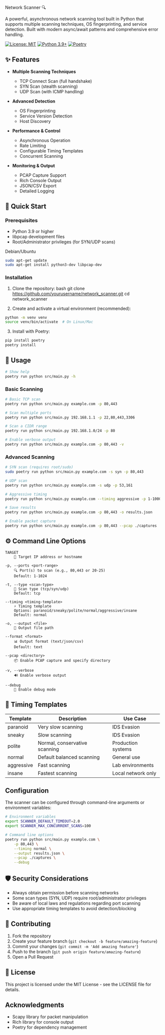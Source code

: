  Network Scanner 🔍

A powerful, asynchronous network scanning tool built in Python that supports multiple scanning techniques, OS fingerprinting, and service detection. Built with modern async/await patterns and comprehensive error handling.

[![License: MIT](https://img.shields.io/badge/License-MIT-yellow.svg)](https://opensource.org/licenses/MIT)
[![Python 3.9+](https://img.shields.io/badge/python-3.9+-blue.svg)](https://www.python.org/downloads/)
[![Poetry](https://img.shields.io/badge/poetry-package-blueviolet)](https://python-poetry.org/)

## ✨ Features

- **Multiple Scanning Techniques**
  - TCP Connect Scan (full handshake)
  - SYN Scan (stealth scanning)
  - UDP Scan (with ICMP handling)

- **Advanced Detection**
  - OS Fingerprinting
  - Service Version Detection
  - Host Discovery

- **Performance & Control**
  - Asynchronous Operation
  - Rate Limiting
  - Configurable Timing Templates
  - Concurrent Scanning

- **Monitoring & Output**
  - PCAP Capture Support
  - Rich Console Output
  - JSON/CSV Export
  - Detailed Logging

## 🚀 Quick Start

### Prerequisites

- Python 3.9 or higher
- libpcap development files
- Root/Administrator privileges (for SYN/UDP scans)

Debian/Ubuntu
```bash
sudo apt-get update
sudo apt-get install python3-dev libpcap-dev
```

### Installation

1. Clone the repository:
bash
git clone https://github.com/yourusername/network_scanner.git
cd network_scanner

2. Create and activate a virtual environment (recommended):
```bash
python -m venv venv
source venv/bin/activate  # On Linux/Mac
```

3. Install with Poetry:
```bash
pip install poetry
poetry install
```

## 📖 Usage

```bash
# Show help
poetry run python src/main.py -h
```

### Basic Scanning

```bash
# Basic TCP scan
poetry run python src/main.py example.com -p 80,443

# Scan multiple ports
poetry run python src/main.py 192.168.1.1 -p 22,80,443,3306

# Scan a CIDR range
poetry run python src/main.py 192.168.1.0/24 -p 80

# Enable verbose output
poetry run python src/main.py example.com -p 80,443 -v
```

### Advanced Scanning

```bash
# SYN scan (requires root/sudo)
sudo poetry run python src/main.py example.com -s syn -p 80,443

# UDP scan
poetry run python src/main.py example.com -s udp -p 53,161

# Aggressive timing
poetry run python src/main.py example.com --timing aggressive -p 1-1000

# Save results
poetry run python src/main.py example.com -p 80,443 -o results.json

# Enable packet capture
poetry run python src/main.py example.com -p 80,443 --pcap ./captures
```

## ⚙️ Command Line Options

```
TARGET
    🎯 Target IP address or hostname

-p, --ports <port-range>
    🔍 Port(s) to scan (e.g., 80,443 or 20-25)
    Default: 1-1024

-t, --type <scan-type>
    🔧 Scan type (tcp/syn/udp)
    Default: tcp

--timing <timing-template>
    ⚡ Timing template
    Options: paranoid/sneaky/polite/normal/aggressive/insane
    Default: normal

-o, --output <file>
    💾 Output file path

--format <format>
    📊 Output format (text/json/csv)
    Default: text

--pcap <directory>
    📦 Enable PCAP capture and specify directory

-v, --verbose
    🔊 Enable verbose output

--debug
    🐛 Enable debug mode
```

## 🎯 Timing Templates

| Template   | Description                    | Use Case                |
|------------|--------------------------------|------------------------|
| paranoid   | Very slow scanning            | IDS Evasion            |
| sneaky     | Slow scanning                 | IDS Evasion            |
| polite     | Normal, conservative scanning  | Production systems     |
| normal     | Default balanced scanning      | General use           |
| aggressive | Fast scanning                  | Lab environments       |
| insane     | Fastest scanning              | Local network only     |

## Configuration

The scanner can be configured through command-line arguments or environment variables:

```bash
# Environment variables
export SCANNER_DEFAULT_TIMEOUT=2.0
export SCANNER_MAX_CONCURRENT_SCANS=100

# Command line options
poetry run python src/main.py example.com \
    -p 80,443 \
    --timing normal \
    --output results.json \
    --pcap ./captures \
    --debug
```

## 🛡️ Security Considerations

- Always obtain permission before scanning networks
- Some scan types (SYN, UDP) require root/administrator privileges
- Be aware of local laws and regulations regarding port scanning
- Use appropriate timing templates to avoid detection/blocking

## 🤝 Contributing

1. Fork the repository
2. Create your feature branch (`git checkout -b feature/amazing-feature`)
3. Commit your changes (`git commit -m 'Add amazing feature'`)
4. Push to the branch (`git push origin feature/amazing-feature`)
5. Open a Pull Request

## 📝 License

This project is licensed under the MIT License - see the LICENSE file for details.

## Acknowledgments

- Scapy library for packet manipulation
- Rich library for console output
- Poetry for dependency management
